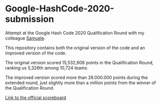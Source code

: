 # Google-HashCode-2020-submission
Attempt at the Google Hash Code 2020 Qualification Round with my colleague [Samuele](https://github.com/szanella).

This repository contains both the original version of the code and an improved version of the code.

The original version scored 15,532,608 points in the Qualification Round, ranking us 5,326th among 10,724 teams.

The improved version scored more than 26.000.000 points during the extended round, just slightly more than a million points from the winner of the Qualification Round.

[Link to the official scoreboard](https://hashcodejudge.withgoogle.com/scoreboard)

